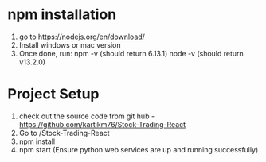 npm installation
================
1. go to https://nodejs.org/en/download/
2. Install windows or mac version
3. Once done, run:
    npm -v (should return 6.13.1)
    node -v (should return v13.2.0)

Project Setup
=============
1. check out the source code from git hub - https://github.com/kartikm76/Stock-Trading-React
2. Go to /Stock-Trading-React
3. npm install
4. npm start (Ensure python web services are up and running successfully)